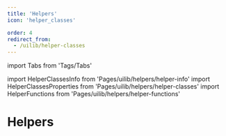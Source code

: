 ```yaml
---
title: 'Helpers'
icon: 'helper_classes'

order: 4
redirect_from:
  - /uilib/helper-classes
---
```


import Tabs from 'Tags/Tabs'

import HelperClassesInfo from 'Pages/uilib/helpers/helper-info'
import HelperClassesProperties from 'Pages/uilib/helpers/helper-classes'
import HelperFunctions from 'Pages/uilib/helpers/helper-functions'

# Helpers

<Tabs>
  <Tabs.Content title="Info">
    <HelperClassesInfo />
  </Tabs.Content>
  <Tabs.Content title="CSS Classes">
    <HelperClassesProperties />
  </Tabs.Content>
  <Tabs.Content title="Functions">
    <HelperFunctions />
  </Tabs.Content>
</Tabs>
